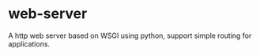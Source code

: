 # web-server

A http web server based on WSGI using python, support simple routing for applications. 
